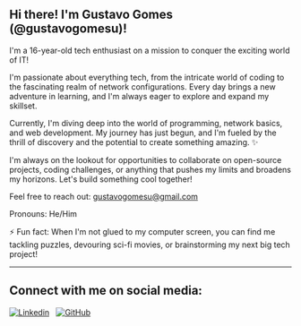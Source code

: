 ## Hi there! I'm Gustavo Gomes (@gustavogomesu)!

I'm a 16-year-old tech enthusiast on a mission to conquer the exciting world of IT! 

I'm passionate about everything tech, from the intricate world of coding to the fascinating realm of network configurations. Every day brings a new adventure in learning, and I'm always eager to explore and expand my skillset. 

Currently, I'm diving deep into the world of programming, network basics, and web development. My journey has just begun, and I'm fueled by the thrill of discovery and the potential to create something amazing. ✨

I'm always on the lookout for opportunities to collaborate on open-source projects, coding challenges, or anything that pushes my limits and broadens my horizons. Let's build something cool together! 

Feel free to reach out: gustavogomesu@gmail.com

Pronouns: He/Him

⚡ Fun fact: When I'm not glued to my computer screen, you can find me tackling puzzles, devouring sci-fi movies, or brainstorming my next big tech project! 

---

## Connect with me on social media:

[![Linkedin](https://img.shields.io/badge/LinkedIn-0077B5?style=for-the-badge&logo=linkedin&logoColor=white)](https://www.linkedin.com/in/gustavo-gomes-a03b76301/)
&nbsp;
[![GitHub](https://img.shields.io/badge/Github%20Actions-282a2e?style=for-the-badge&logo=githubactions&logoColor=367cfe)](https://github.com/gustavogomesu)